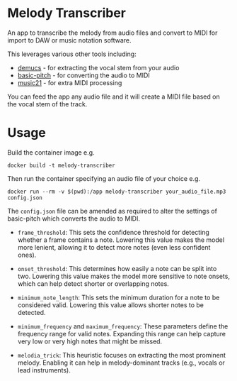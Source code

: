 # Melody Transcriber
An app to transcribe the melody from audio files and convert to MIDI for import to DAW or music notation software.

This leverages various other tools including:
- [demucs](https://github.com/facebookresearch/demucs) - for extracting the vocal stem from your audio
- [basic-pitch](https://github.com/spotify/basic-pitch) - for converting the audio to MIDI
- [music21](https://github.com/cuthbertLab/music21) - for extra MIDI processing

You can  feed the app any audio file and it will create a MIDI file based on the vocal stem of the track.

# Usage

Build the container image e.g.

`docker build -t melody-transcriber`

Then run the container specifying an audio file of your choice e.g.

`docker run --rm -v $(pwd):/app melody-transcriber your_audio_file.mp3 config.json`

The `config.json` file can be amended as required to alter the settings of basic-pitch which converts the audio to MIDI.

- `frame_threshold`: This sets the confidence threshold for detecting whether a frame contains a note. Lowering this value makes the model more lenient, allowing it to detect more notes (even less confident ones).

- `onset_threshold`: This determines how easily a note can be split into two. Lowering this value makes the model more sensitive to note onsets, which can help detect shorter or overlapping notes.

- `minimum_note_length`: This sets the minimum duration for a note to be considered valid. Lowering this value allows shorter notes to be detected.

- `minimum_frequency` and `maximum_frequency`: These parameters define the frequency range for valid notes. Expanding this range can help capture very low or very high notes that might be missed.

- `melodia_trick`: This heuristic focuses on extracting the most prominent melody. Enabling it can help in melody-dominant tracks (e.g., vocals or lead instruments).
